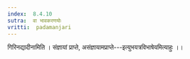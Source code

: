 ```yaml
---
index:  8.4.10
sutra:  वा भावकरणयोः
vritti:  padamanjari
---
```


गिरिनद्यादीनामिति । संज्ञायां प्राप्ते, असंज्ञायामप्राप्ते---इत्युभयत्रविभाषेयमित्याहुः ।।
